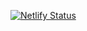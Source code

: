 [![Netlify Status](https://api.netlify.com/api/v1/badges/704846e1-5de9-4873-a2d4-be6a0f9b3a7b/deploy-status)](https://app.netlify.com/sites/zfett/deploys)
